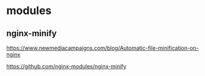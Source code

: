 modules
======
## nginx-minify

https://www.newmediacampaigns.com/blog/Automatic-file-minification-on-nginx

https://github.com/nginx-modules/nginx-minify